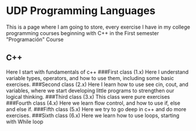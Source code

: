 # UDP Programming Languages 
This is a page where I am going to store, every exercise I have in my college programming courses
beginning with C++ in the First semester "Programación" Course

## C++
Here I start with fundamentals of c++
###First class (1.x)
Here I understand variable types, operators, and how to use them, including some basic exercises.
###Second class (2.x)
Here I learn how to use see cin, cout, and variables, where we start developing little programs to strengthen our logical thinking.
###Third class (3.x)
This class were pure exercises 
###Fourth class (4.x)
Here we learn flow control, and how to use if, else and else if.
###Fifth class (5.x)
Here we try to go deep in c++ and do more exercises.
###Sixth class (6.x)
Here we learn how to use loops, starting with While loop

